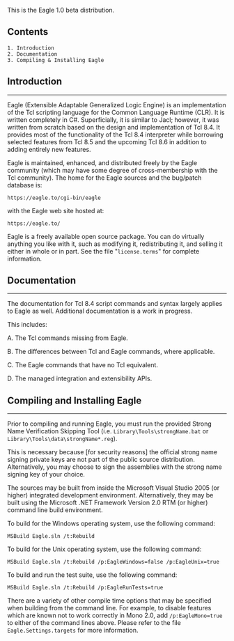 This is the Eagle 1.0 beta distribution.

Contents
--------

    1. Introduction
    2. Documentation
    3. Compiling & Installing Eagle

## Introduction
---------------

Eagle (Extensible Adaptable Generalized Logic Engine) is an implementation of
the Tcl scripting language for the Common Language Runtime (CLR).  It is
written completely in C#.  Superficially, it is similar to Jacl; however, it
was written from scratch based on the design and implementation of Tcl 8.4.  It
provides most of the functionality of the Tcl 8.4 interpreter while borrowing
selected features from Tcl 8.5 and the upcoming Tcl 8.6 in addition to adding
entirely new features.

Eagle is maintained, enhanced, and distributed freely by the Eagle community
(which may have some degree of cross-membership with the Tcl community).  The
home for the Eagle sources and the bug/patch database is:

    https://eagle.to/cgi-bin/eagle

with the Eagle web site hosted at:

    https://eagle.to/

Eagle is a freely available open source package.  You can do virtually anything
you like with it, such as modifying it, redistributing it, and selling it
either in whole or in part.  See the file "```license.terms```" for complete
information.

## Documentation
----------------

The documentation for Tcl 8.4 script commands and syntax largely applies to
Eagle as well.  Additional documentation is a work in progress.

This includes:

A. The Tcl commands missing from Eagle.

B. The differences between Tcl and Eagle commands, where applicable.
    
C. The Eagle commands that have no Tcl equivalent.
    
D. The managed integration and extensibility APIs.

## Compiling and Installing Eagle
---------------------------------

Prior to compiling and running Eagle, you must run the provided Strong Name
Verification Skipping Tool (i.e. ```Library\Tools\strongName.bat``` or
```Library\Tools\data\strongName*.reg```).  

This is necessary because [for security
reasons] the official strong name signing private keys are not part of the
public source distribution.  Alternatively, you may choose to sign the
assemblies with the strong name signing key of your choice.

The sources may be built from inside the Microsoft Visual Studio 2005 (or
higher) integrated development environment.  Alternatively, they may be built
using the Microsoft .NET Framework Version 2.0 RTM (or higher) command line
build environment.

To build for the Windows operating system, use the following command:

    MSBuild Eagle.sln /t:Rebuild

To build for the Unix operating system, use the following command:

    MSBuild Eagle.sln /t:Rebuild /p:EagleWindows=false /p:EagleUnix=true

To build and run the test suite, use the following command:

    MSBuild Eagle.sln /t:Rebuild /p:EagleRunTests=true

There are a variety of other compile time options that may be specified when
building from the command line.  For example, to disable features which are
known not to work correctly in Mono 2.0, add ```/p:EagleMono=true``` to either of
the command lines above.  Please refer to the file ```Eagle.Settings.targets``` for
more information.
